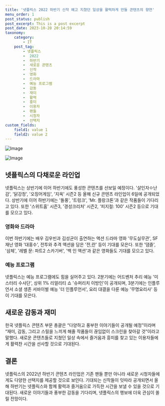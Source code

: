 ```yaml
---
title: '넷플릭스 2022 하반기 신작 예고 지쳤던 일상을 활력차게 만들 콘텐츠의 향연'
menu_order: 1
post_status: publish
post_excerpt: This is a post excerpt
post_date: 2023-10-20 20:14:59
taxonomy:
    category:
        - IT
    post_tag:
        - 넷플릭스
        -  2022
        -  하반기
        -  새로운 콘텐츠
        -  신작
        -  영화
        -  드라마
        -  예능 프로그램
        -  감동
        -  재미
        -  활력
        -  흥미
        -  이용자
        -  팬들
        -  시청자
        -  선택지
custom_fields:
    field1: value 1
    field2: value 2
---
```


![Image](https://imgnews.pstatic.net/image/092/2024/02/06/0002320625_001_20240206220701174.jpg?type=w647)

![Image](https://imgnews.pstatic.net/image/092/2024/02/06/0002320625_002_20240206220701215.jpg?type=w647)


## 넷플릭스의 다채로운 라인업

넷플릭스는 상반기에 이어 하반기에도 풍성한 콘텐츠를 선보일 예정이다. '살인자ㅇ난감', '닭강정', '오징어게임', '지옥' 시즌2 등 올해 신규 콘텐츠 라인업이 6일에 공개되었다. 상반기에 이어 하반기에는 '돌풍', '트렁크', 'Mr. 플랑크톤'과 같은 작품들이 기다리고 있다. 또한 '스위트홈' 시즌3, '경성크리처' 시즌2, '피지컬: 100' 시즌2 등으로 기대를 모으고 있다.

### 영화와 드라마

이번 하반기에는 배우 김우빈과 김성균이 출연하는 액션 드라마 영화 '무도실무관', SF 재난 영화 '대홍수', 전투와 추격 액션을 담은 '전,란' 등이 기대를 모은다. 또한 '댐즐', '삼체', '레벨 문: 파트2 스카기버', '백 인 액션'과 같은 영화들도 기대를 모으고 있다.

### 예능 프로그램

넷플릭스는 예능 프로그램에도 힘을 실어주고 있다. 2분기에는 어드벤처 추리 예능 '미스터리 수사단', 상위 1% 리얼리티 쇼 '슈퍼리치 이방인'이 공개되며, 3분기에는 인플루언서 소셜 생존 서바이벌 예능 '더 인플루언서', 요리 대결을 다룬 예능 '무명요리사' 등이 기대를 모은다.

## 새로운 감동과 재미

한국 넷플릭스 콘텐츠 부문 총괄은 “다양하고 풍부한 이야기들이 공개될 예정”이라며 “재미, 감동, 그리고 스릴을 느끼게 해줄 작품들이 끊임없이 스크린을 찾아갈 것”이라고 말했다. 새로운 콘텐츠들로 지쳤던 일상 속에서 즐거움과 흥미를 찾고 있는 이용자들에게 활력찬 시간을 선사할 것으로 기대된다.

## 결론

넷플릭스의 2022년 하반기 콘텐츠 라인업은 기존 팬들 뿐만 아니라 새로운 시청자들에게도 다양한 선택지를 제공할 것으로 보인다. 기대되는 신작들이 잇따라 공개되면서 올해 하반기는 넷플릭스와 함께 활력과 즐거움으로 가득한 시간을 보낼 수 있을 것으로 기대된다. 새로운 이야기들과 풍부한 감동을 기다리며, 넷플릭스의 행보에 더욱 관심이 쏠릴 전망이다.
